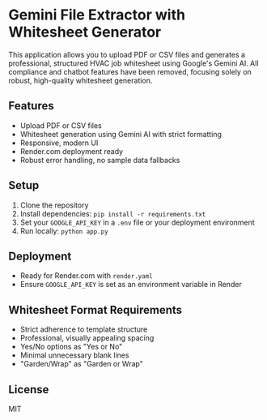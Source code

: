 # Gemini File Extractor with Whitesheet Generator

This application allows you to upload PDF or CSV files and generates a professional, structured HVAC job whitesheet using Google's Gemini AI. All compliance and chatbot features have been removed, focusing solely on robust, high-quality whitesheet generation.

## Features
- Upload PDF or CSV files
- Whitesheet generation using Gemini AI with strict formatting
- Responsive, modern UI
- Render.com deployment ready
- Robust error handling, no sample data fallbacks

## Setup
1. Clone the repository
2. Install dependencies: `pip install -r requirements.txt`
3. Set your `GOOGLE_API_KEY` in a `.env` file or your deployment environment
4. Run locally: `python app.py`

## Deployment
- Ready for Render.com with `render.yaml`
- Ensure `GOOGLE_API_KEY` is set as an environment variable in Render

## Whitesheet Format Requirements
- Strict adherence to template structure
- Professional, visually appealing spacing
- Yes/No options as "Yes or No"
- Minimal unnecessary blank lines
- "Garden/Wrap" as "Garden or Wrap"

## License
MIT
